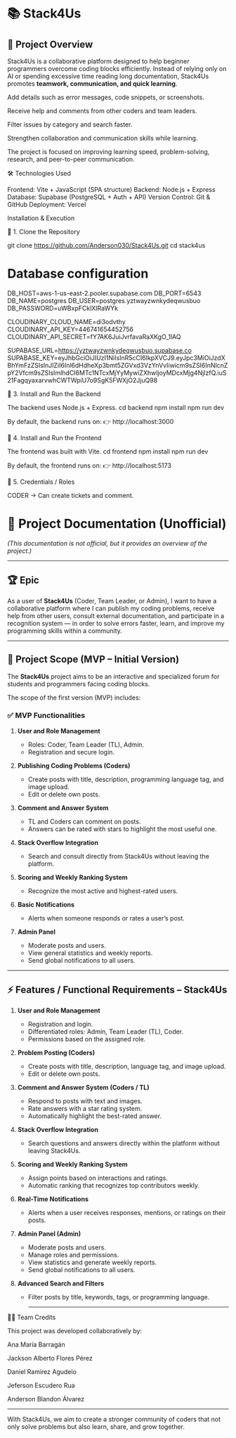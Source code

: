 # 📚 Stack4Us 

## 🚀 Project Overview
Stack4Us is a collaborative platform designed to help beginner programmers overcome coding blocks efficiently. Instead of relying only on AI or spending excessive time reading long documentation, Stack4Us promotes **teamwork, communication, and quick learning**.  



Add details such as error messages, code snippets, or screenshots.

Receive help and comments from other coders and team leaders.

Filter issues by category and search faster.

Strengthen collaboration and communication skills while learning.

The project is focused on improving learning speed, problem-solving, research, and peer-to-peer communication.


🛠️ Technologies Used

Frontend: Vite + JavaScript (SPA structure)
Backend: Node.js + Express
Database: Supabase (PostgreSQL + Auth + API)
Version Control: Git & GitHub
Deployment:  Vercel



 Installation & Execution
 
🔹 1. Clone the Repository

git clone https://github.com/Anderson030/Stack4Us.git
cd stack4us


# Database configuration
DB_HOST=aws-1-us-east-2.pooler.supabase.com
DB_PORT=6543
DB_NAME=postgres
DB_USER=postgres.yztwayzwnkydeqwusbuo
DB_PASSWORD=uWBxpFCklXIRaWYk

CLOUDINARY_CLOUD_NAME=di3odvthy
CLOUDINARY_API_KEY=446741654452756
CLOUDINARY_API_SECRET=fY7AK6JuiJvrfavaRaXKgO_1lAQ

SUPABASE_URL=https://yztwayzwnkydeqwusbuo.supabase.co
SUPABASE_KEY=eyJhbGciOiJIUzI1NiIsInR5cCI6IkpXVCJ9.eyJpc3MiOiJzdXBhYmFzZSIsInJlZiI6Inl6dHdheXp3bmt5ZGVxd3VzYnVvIiwicm9sZSI6InNlcnZpY2Vfcm9sZSIsImlhdCI6MTc1NTcxMjYyMywiZXhwIjoyMDcxMjg4NjIzfQ.iuS21FagqyaxarvwhCWTWpiU7o9SgK5FWXjO2JjuQ98

🔹 3. Install and Run the Backend

The backend uses Node.js + Express.
cd backend
npm install
npm run dev

By default, the backend runs on:
 👉 http://localhost:3000

🔹 4. Install and Run the Frontend

The frontend was built with Vite.
cd frontend
npm install
npm run dev

By default, the frontend runs on:
 👉 http://localhost:5173

🔹 5. Credentials / Roles

CODER → Can create tickets and comment.

# 📖 Project Documentation (Unofficial)

*(This documentation is not official, but it provides an overview of the project.)*

---

## 🏆 Epic
As a user of **Stack4Us** (Coder, Team Leader, or Admin), I want to have a collaborative platform where I can publish my coding problems, receive help from other users, consult external documentation, and participate in a recognition system — in order to solve errors faster, learn, and improve my programming skills within a community.  

---

## 🎯 Project Scope (MVP – Initial Version)
The **Stack4Us** project aims to be an interactive and specialized forum for students and programmers facing coding blocks.  

The scope of the first version (MVP) includes:  

### ✅ MVP Functionalities
1. **User and Role Management**
   - Roles: Coder, Team Leader (TL), Admin.  
   - Registration and secure login.  

2. **Publishing Coding Problems (Coders)**
   - Create posts with title, description, programming language tag, and image upload.  
   - Edit or delete own posts.  

3. **Comment and Answer System**
   - TL and Coders can comment on posts.  
   - Answers can be rated with stars to highlight the most useful one.  

4. **Stack Overflow Integration**
   - Search and consult directly from Stack4Us without leaving the platform.  

5. **Scoring and Weekly Ranking System**
   - Recognize the most active and highest-rated users.  

6. **Basic Notifications**
   - Alerts when someone responds or rates a user’s post.  

7. **Admin Panel**
   - Moderate posts and users.  
   - View general statistics and weekly reports.  
   - Send global notifications to all users.  

---

## ⚡ Features / Functional Requirements – Stack4Us

1. **User and Role Management**
   - Registration and login.  
   - Differentiated roles: Admin, Team Leader (TL), Coder.  
   - Permissions based on the assigned role.  

2. **Problem Posting (Coders)**
   - Create posts with title, description, language tag, and image upload.  
   - Edit or delete own posts.  

3. **Comment and Answer System (Coders / TL)**
   - Respond to posts with text and images.  
   - Rate answers with a star rating system.  
   - Automatically highlight the best-rated answer.  

4. **Stack Overflow Integration**
   - Search questions and answers directly within the platform without leaving Stack4Us.  

5. **Scoring and Weekly Ranking System**
   - Assign points based on interactions and ratings.  
   - Automatic ranking that recognizes top contributors weekly.  

6. **Real-Time Notifications**
   - Alerts when a user receives responses, mentions, or ratings on their posts.  

7. **Admin Panel (Admin)**
   - Moderate posts and users.  
   - Manage roles and permissions.  
   - View statistics and generate weekly reports.  
   - Send global notifications to all users.  

8. **Advanced Search and Filters**
   - Filter posts by title, keywords, tags, or programming language.

     ----------------------------------------------------------



👨‍💻 Team Credits

This project was developed collaboratively by:

Ana María Barragán

Jackson Alberto Flores Pérez

Daniel Ramírez Agudelo

Jeferson Escudero Rua

Anderson Blandon Álvarez





---------------------------------------------------------------

With Stack4Us, we aim to create a stronger community of coders that not only solve problems but also learn, share, and grow together.

